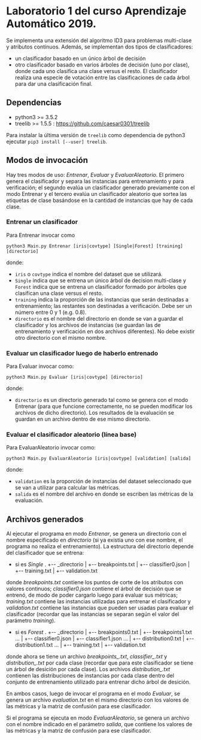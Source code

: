# Laboratorio 1 del curso Aprendizaje Automático 2019.
Se implementa una extensión del algoritmo ID3 para problemas multi-clase y atributos continuos. Además, se implementan dos tipos de clasificadores:
- un clasificador basado en un único árbol de decisión
- otro clasificador basado en varios árboles de decisión (uno por clase), donde cada uno clasifica una clase versus el resto. El clasificador realiza una especie de votación entre las clasificaciones de cada árbol para dar una clasificación final.

## Dependencias
* python3 >= 3.5.2
* treelib >= 1.5.5 : https://github.com/caesar0301/treelib

Para instalar la última versión de `treelib` como dependencia de python3 ejecutar `pip3 install [--user] treelib`.

## Modos de invocación
Hay tres modos de uso: *Entrenar*, *Evaluar* y *EvaluarAleatorio*. El primero genera el clasificador y separa las instancias
para entrenamiento y para verificación; el segundo evalúa un clasificador generado previamente con
el modo Entrenar y el tercero evalúa un clasificador aleatorio que sortea las etiquetas de clase basándose en
la cantidad de instancias que hay de cada clase.

### Entrenar un clasificador
Para Entrenar invocar como
```
python3 Main.py Entrenar [iris|covtype] [Single|Forest] [training] [directorio]
```
donde:
- `iris` o `covtype` indica el nombre del dataset que se utilizará.
- `Single` indica que se entrena un único árbol de decision multi-clase
y `Forest` indica que se entrena un clasificador formado por árboles que
clasifican una clase versus el resto.
- `training` indica la proporción de las instancias que serán destinadas
a entrenamiento; las restantes son destinadas a verificación. Debe ser
un número entre 0 y 1 (e.g. 0.8).
- `directorio` es el nombre del directorio en donde se van a guardar el clasificador
y los archivos de instancias (se guardan las de entrenamiento y verificación en dos
archivos diferentes). No debe existir otro directorio con el mismo nombre.

### Evaluar un clasificador luego de haberlo entrenado
Para Evaluar invocar como:
```
python3 Main.py Evaluar [iris|covtype] [directorio]
```
donde:
- `directorio` es un directorio generado tal como se genera con el modo Entrenar (para que funcione
correctamente, no se pueden modificar los archivos de dicho directorio). Los resultados de la evaluación
se guardan en un archivo dentro de ese mismo directorio.

### Evaluar el clasificador aleatorio (línea base)
Para EvaluarAleatorio invocar como:
```
python3 Main.py EvaluarAleatorio [iris|covtype] [validation] [salida]
```
donde:
- `validation` es la proporción de instancias del dataset seleccionado que se van a utilizar
para calcular las métricas.
- `salida` es el nombre del archivo en donde se escriben las métricas de la evaluación.

## Archivos generados
Al ejecutar el programa en modo *Entrenar*, se genera un directorio con el nombre especificado en *directorio* (si ya existía uno con ese nombre, el programa no realiza el entrenamiento). La estructura del directorio depende del clasificador que se entrena:
- si es *Single*
.
+-- _directorio
|   +-- breakpoints.txt
|   +-- classifier0.json
|   +-- training.txt
|   +-- validation.txt

donde *breakpoints.txt* contiene los puntos de corte de los atributos con valores continuos; *classifier0.json* contiene el árbol de decisión que se entrenó, de modo de poder cargarlo luego para evaluar sus métricas; *training.txt* contiene las instancias utilizadas para entrenar el clasificador y *validation.txt* contiene las instancias que pueden ser usadas para evaluar el clasificador (recordar que las instancias se separan según el valor del parámetro *training*).

- si es *Forest*
.
+-- _directorio
|   +-- breakpoints0.txt
|   +-- breakpoints1.txt
...
|   +-- classifier0.json
|   +-- classifier1.json
...
|   +-- distribution0.txt
|   +-- distribution1.txt
...
|   +-- training.txt
|   +-- validation.txt

donde ahora se tiene un archivo *breakpoints_.txt*, *classifier_.txt* y *distribution_.txt* por cada clase (recordar que para este clasificador se tiene un árbol de desición por cada clase). Los archivos *distribution_.txt* contienen las distribuciones de instancias por cada clase dentro del conjunto de entrenamiento utilizado para entrenar dicho árbol de desición.

En ambos casos, luego de invocar el programa en el modo *Evaluar*, se genera un archivo *evaluation.txt* en el mismo directorio con los valores de las métricas y la matriz de confusión para ese clasificador.

Si el programa se ejecuta en modo *EvaluarAleatorio*, se genera un archivo con el nombre indicado en el parámetro *salida*, que contiene los valores de las métricas y la matriz de confusión para ese clasificador.
